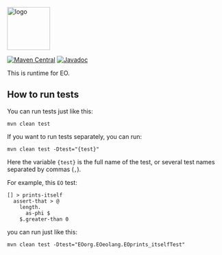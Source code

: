 <img alt="logo" src="https://www.objectionary.com/cactus.svg" height="100px" />

[![Maven Central](https://img.shields.io/maven-central/v/org.eolang/eo-runtime.svg)](https://maven-badges.herokuapp.com/maven-central/org.eolang/eo-runtime)
[![Javadoc](http://www.javadoc.io/badge/org.eolang/eo-runtime.svg)](http://www.javadoc.io/doc/org.eolang/eo-runtime)

This is runtime for EO.

## How to run tests
You can run tests just like this:
```
mvn clean test
```

If you want to run tests separately, you can run:
```
mvn clean test -Dtest="{test}"
```
Here the variable `{test}` is the full name of the test, or several test names separated by commas (`,`). 

For example, this `EO` test:
```
[] > prints-itself
  assert-that > @
    length.
      as-phi $
    $.greater-than 0
```

you can run just like this:
```
mvn clean test -Dtest="EOorg.EOeolang.EOprints_itselfTest"
```
